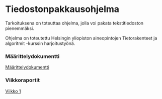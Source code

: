 # Tiedostonpakkausohjelma

Tarkoituksena on toteuttaa ohjelma, jolla voi pakata tekstitiedoston pienemmäksi. <br/>

Ohjelma on toteutettu Helsingin yliopiston aineopintojen Tietorakenteet ja algoritmit -kurssin harjoitustyönä.

### Määrittelydokumentti
[Määrittelydokumentti](https://github.com/jyrki26/Tiedostonpakkausohjelma/blob/master/dokumentaatio/maarittelydokumentti.md)

### Viikkoraportit
[Viikko 1](https://github.com/jyrki26/Tiedostonpakkausohjelma/blob/master/dokumentaatio/viikkoraportti1.md)